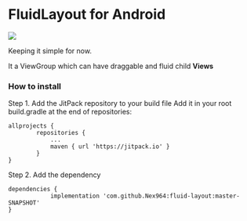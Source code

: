 # FluidLayout for Android
[![](https://jitpack.io/v/Nex964/fluid-layout.svg)](https://jitpack.io/#Nex964/fluid-layout)

Keeping it simple for now.

It a ViewGroup which can have draggable and fluid child <b>Views</b>

### How to install

Step 1. Add the JitPack repository to your build file
Add it in your root build.gradle at the end of repositories:
```
allprojects {
		repositories {
			...
			maven { url 'https://jitpack.io' }
		}
}
```
Step 2. Add the dependency
```
dependencies {
	        implementation 'com.github.Nex964:fluid-layout:master-SNAPSHOT'
}
```
